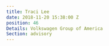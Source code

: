 ```yaml
---
title: Traci Lee
date: 2018-11-20 15:38:00 Z
position: 46
Details: Volkswagen Group of America
Section: advisory
---
```


